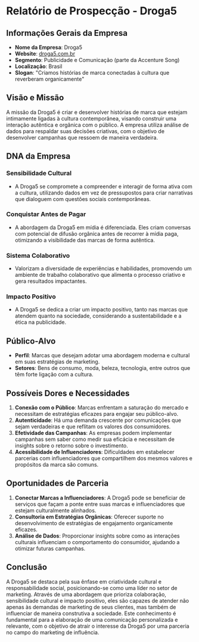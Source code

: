 # Relatório de Prospecção - Droga5

## Informações Gerais da Empresa
- **Nome da Empresa**: Droga5
- **Website**: [droga5.com.br](http://www.droga5.com.br)
- **Segmento**: Publicidade e Comunicação (parte da Accenture Song)
- **Localização**: Brasil
- **Slogan**: "Criamos histórias de marca conectadas à cultura que reverberam organicamente"

## Visão e Missão
A missão da Droga5 é criar e desenvolver histórias de marca que estejam intimamente ligadas à cultura contemporânea, visando construir uma interação autêntica e orgânica com o público. A empresa utiliza análise de dados para respaldar suas decisões criativas, com o objetivo de desenvolver campanhas que ressoem de maneira verdadeira.

## DNA da Empresa
### Sensibilidade Cultural
- A Droga5 se compromete a compreender e interagir de forma ativa com a cultura, utilizando dados em vez de pressupostos para criar narrativas que dialoguem com questões sociais contemporâneas.

### Conquistar Antes de Pagar
- A abordagem da Droga5 em mídia é diferenciada. Eles criam conversas com potencial de difusão orgânica antes de recorrer à mídia paga, otimizando a visibilidade das marcas de forma autêntica.

### Sistema Colaborativo
- Valorizam a diversidade de experiências e habilidades, promovendo um ambiente de trabalho colaborativo que alimenta o processo criativo e gera resultados impactantes.

### Impacto Positivo
- A Droga5 se dedica a criar um impacto positivo, tanto nas marcas que atendem quanto na sociedade, considerando a sustentabilidade e a ética na publicidade.

## Público-Alvo
- **Perfil**: Marcas que desejam adotar uma abordagem moderna e cultural em suas estratégias de marketing.
- **Setores**: Bens de consumo, moda, beleza, tecnologia, entre outros que têm forte ligação com a cultura.

## Possíveis Dores e Necessidades
1. **Conexão com o Público**: Marcas enfrentam a saturação do mercado e necessitam de estratégias eficazes para engajar seu público-alvo.
2. **Autenticidade**: Há uma demanda crescente por comunicações que sejam verdadeiras e que reflitam os valores dos consumidores.
3. **Efetividade das Campanhas**: As empresas podem implementar campanhas sem saber como medir sua eficácia e necessitam de insights sobre o retorno sobre o investimento.
4. **Acessibilidade de Influenciadores**: Dificuldades em estabelecer parcerias com influenciadores que compartilhem dos mesmos valores e propósitos da marca são comuns.

## Oportunidades de Parceria
1. **Conectar Marcas a Influenciadores**: A Droga5 pode se beneficiar de serviços que façam a ponte entre suas marcas e influenciadores que estejam culturalmente alinhados.
2. **Consultoria em Estratégias Orgânicas**: Oferecer suporte no desenvolvimento de estratégias de engajamento organicamente eficazes.
3. **Análise de Dados**: Proporcionar insights sobre como as interações culturais influenciam o comportamento do consumidor, ajudando a otimizar futuras campanhas.

## Conclusão
A Droga5 se destaca pela sua ênfase em criatividade cultural e responsabilidade social, posicionando-se como uma líder no setor de marketing. Através de uma abordagem que prioriza colaboração, sensibilidade cultural e impacto positivo, eles são capazes de atender não apenas às demandas de marketing de seus clientes, mas também de influenciar de maneira construtiva a sociedade. Este conhecimento é fundamental para a elaboração de uma comunicação personalizada e relevante, com o objetivo de atrair o interesse da Droga5 por uma parceria no campo do marketing de influência.
